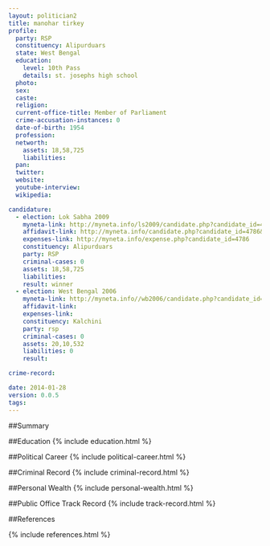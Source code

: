 ```yaml
---
layout: politician2
title: manohar tirkey
profile: 
  party: RSP
  constituency: Alipurduars
  state: West Bengal
  education: 
    level: 10th Pass
    details: st. josephs high school
  photo: 
  sex: 
  caste: 
  religion: 
  current-office-title: Member of Parliament
  crime-accusation-instances: 0
  date-of-birth: 1954
  profession: 
  networth: 
    assets: 18,58,725
    liabilities: 
  pan: 
  twitter: 
  website: 
  youtube-interview: 
  wikipedia: 

candidature: 
  - election: Lok Sabha 2009
    myneta-link: http://myneta.info/ls2009/candidate.php?candidate_id=4786
    affidavit-link: http://myneta.info/candidate.php?candidate_id=4786&scan=original
    expenses-link: http://myneta.info/expense.php?candidate_id=4786
    constituency: Alipurduars 
    party: RSP
    criminal-cases: 0
    assets: 18,58,725
    liabilities: 
    result: winner 
  - election: West Bengal 2006
    myneta-link: http://myneta.info//wb2006/candidate.php?candidate_id=21
    affidavit-link: 
    expenses-link: 
    constituency: Kalchini 
    party: rsp
    criminal-cases: 0
    assets: 20,10,532
    liabilities: 0
    result:  

crime-record: 

date: 2014-01-28
version: 0.0.5
tags: 
---
```

##Summary


##Education
{% include education.html %}


##Political Career
{% include political-career.html %}


##Criminal Record
{% include criminal-record.html %}


##Personal Wealth
{% include personal-wealth.html %}


##Public Office Track Record
{% include track-record.html %}


##References


{% include references.html %}